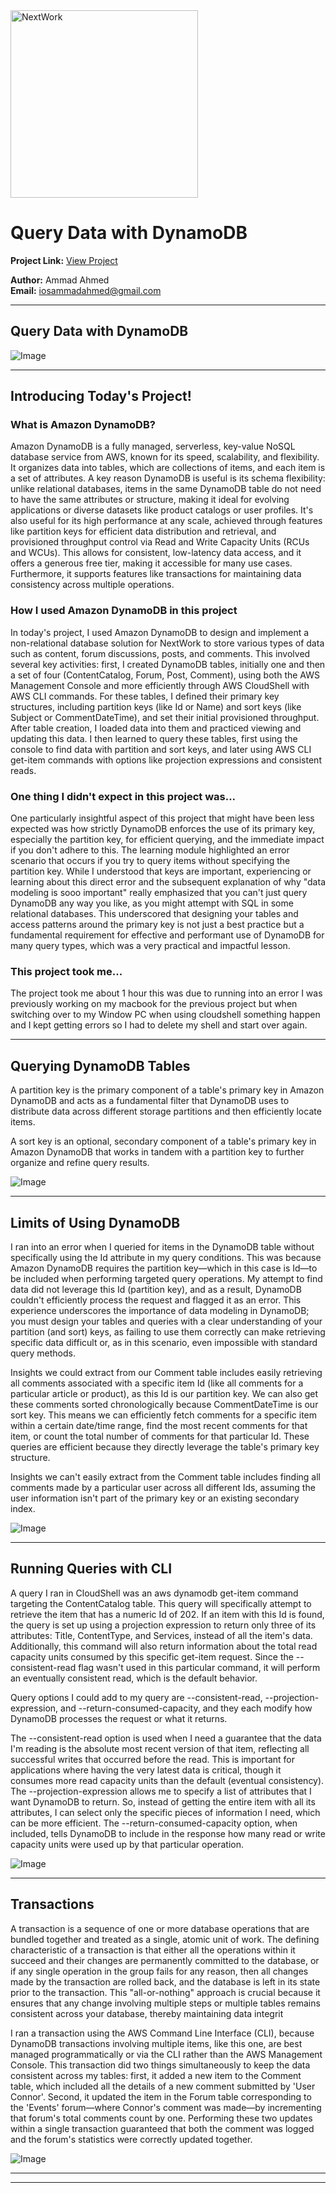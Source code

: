 <img src="https://cdn.prod.website-files.com/677c400686e724409a5a7409/6790ad949cf622dc8dcd9fe4_nextwork-logo-leather.svg" alt="NextWork" width="300" />

# Query Data with DynamoDB

**Project Link:** [View Project](http://learn.nextwork.org/projects/aws-databases-query)

**Author:** Ammad Ahmed  
**Email:** iosammadahmed@gmail.com

---

## Query Data with DynamoDB

![Image](http://learn.nextwork.org/inspired_gold_shy_gazelle/uploads/aws-databases-query_733d9399)

---

## Introducing Today's Project!

### What is Amazon DynamoDB?

Amazon DynamoDB is a fully managed, serverless, key-value NoSQL database service from AWS, known for its speed, scalability, and flexibility. It organizes data into tables, which are collections of items, and each item is a set of attributes. A key reason DynamoDB is useful is its schema flexibility: unlike relational databases, items in the same DynamoDB table do not need to have the same attributes or structure, making it ideal for evolving applications or diverse datasets like product catalogs or user profiles. It's also useful for its high performance at any scale, achieved through features like partition keys for efficient data distribution and retrieval, and provisioned throughput control via Read and Write Capacity Units (RCUs and WCUs). This allows for consistent, low-latency data access, and it offers a generous free tier, making it accessible for many use cases. Furthermore, it supports features like transactions for maintaining data consistency across multiple operations.

### How I used Amazon DynamoDB in this project

In today's project, I used Amazon DynamoDB to design and implement a non-relational database solution for NextWork to store various types of data such as content, forum discussions, posts, and comments. This involved several key activities: first, I created DynamoDB tables, initially one and then a set of four (ContentCatalog, Forum, Post, Comment), using both the AWS Management Console and more efficiently through AWS CloudShell with AWS CLI commands. For these tables, I defined their primary key structures, including partition keys (like Id or Name) and sort keys (like Subject or CommentDateTime), and set their initial provisioned throughput. After table creation, I loaded data into them and practiced viewing and updating this data. I then learned to query these tables, first using the console to find data with partition and sort keys, and later using AWS CLI get-item commands with options like projection expressions and consistent reads.

### One thing I didn't expect in this project was...

One particularly insightful aspect of this project that might have been less expected was how strictly DynamoDB enforces the use of its primary key, especially the partition key, for efficient querying, and the immediate impact if you don't adhere to this. The learning module highlighted an error scenario that occurs if you try to query items without specifying the partition key. While I understood that keys are important, experiencing or learning about this direct error and the subsequent explanation of why "data modeling is sooo important" really emphasized that you can't just query DynamoDB any way you like, as you might attempt with SQL in some relational databases. This underscored that designing your tables and access patterns around the primary key is not just a best practice but a fundamental requirement for effective and performant use of DynamoDB for many query types, which was a very practical and impactful lesson.

### This project took me...

The project took me about 1 hour this was due to running into an error I was previously working on my macbook for the previous project but when switching over to my Window PC when using cloudshell something happen and I kept getting errors so I had to delete my shell and start over again.

---

## Querying DynamoDB Tables

A partition key is the primary component of a table's primary key in Amazon DynamoDB and acts as a fundamental filter that DynamoDB uses to distribute data across different storage partitions and then efficiently locate items. 

A sort key is an optional, secondary component of a table's primary key in Amazon DynamoDB that works in tandem with a partition key to further organize and refine query results.

![Image](http://learn.nextwork.org/inspired_gold_shy_gazelle/uploads/aws-databases-query_d105b0b0)

---

## Limits of Using DynamoDB

I ran into an error when I queried for items in the DynamoDB table without specifically using the Id attribute in my query conditions. This was because Amazon DynamoDB requires the partition key—which in this case is Id—to be included when performing targeted query operations. My attempt to find data did not leverage this Id (partition key), and as a result, DynamoDB couldn't efficiently process the request and flagged it as an error. This experience underscores the importance of data modeling in DynamoDB; you must design your tables and queries with a clear understanding of your partition (and sort) keys, as failing to use them correctly can make retrieving specific data difficult or, as in this scenario, even impossible with standard query methods.

Insights we could extract from our Comment table includes easily retrieving all comments associated with a specific item Id (like all comments for a particular article or product), as this Id is our partition key. We can also get these comments sorted chronologically because CommentDateTime is our sort key. This means we can efficiently fetch comments for a specific item within a certain date/time range, find the most recent comments for that item, or count the total number of comments for that particular Id. These queries are efficient because they directly leverage the table's primary key structure.

Insights we can't easily extract from the Comment table includes finding all comments made by a particular user across all different Ids, assuming the user information isn't part of the primary key or an existing secondary index. 

![Image](http://learn.nextwork.org/inspired_gold_shy_gazelle/uploads/aws-databases-query_cb3e260c)

---

## Running Queries with CLI

A query I ran in CloudShell was an aws dynamodb get-item command targeting the ContentCatalog table. This query will specifically attempt to retrieve the item that has a numeric Id of 202. If an item with this Id is found, the query is set up using a projection expression to return only three of its attributes: Title, ContentType, and Services, instead of all the item's data. Additionally, this command will also return information about the total read capacity units consumed by this specific get-item request. Since the --consistent-read flag wasn't used in this particular command, it will perform an eventually consistent read, which is the default behavior.

Query options I could add to my query are --consistent-read, --projection-expression, and --return-consumed-capacity, and they each modify how DynamoDB processes the request or what it returns.

The --consistent-read option is used when I need a guarantee that the data I'm reading is the absolute most recent version of that item, reflecting all successful writes that occurred before the read. This is important for applications where having the very latest data is critical, though it consumes more read capacity units than the default (eventual consistency).
The --projection-expression allows me to specify a list of attributes that I want DynamoDB to return. So, instead of getting the entire item with all its attributes, I can select only the specific pieces of information I need, which can be more efficient.
The --return-consumed-capacity option, when included, tells DynamoDB to include in the response how many read or write capacity units were used up by that particular operation. 

![Image](http://learn.nextwork.org/inspired_gold_shy_gazelle/uploads/aws-databases-query_733d9399)

---

## Transactions

A transaction is a sequence of one or more database operations that are bundled together and treated as a single, atomic unit of work. The defining characteristic of a transaction is that either all the operations within it succeed and their changes are permanently committed to the database, or if any single operation in the group fails for any reason, then all changes made by the transaction are rolled back, and the database is left in its state prior to the transaction. This "all-or-nothing" approach is crucial because it ensures that any change involving multiple steps or multiple tables remains consistent across your database, thereby maintaining data integrit

I ran a transaction using the AWS Command Line Interface (CLI), because DynamoDB transactions involving multiple items, like this one, are best managed programmatically or via the CLI rather than the AWS Management Console. This transaction did two things simultaneously to keep the data consistent across my tables: first, it added a new item to the Comment table, which included all the details of a new comment submitted by 'User Connor'. Second, it updated the item in the Forum table corresponding to the 'Events' forum—where Connor's comment was made—by incrementing that forum's total comments count by one. Performing these two updates within a single transaction guaranteed that both the comment was logged and the forum's statistics were correctly updated together.

![Image](http://learn.nextwork.org/inspired_gold_shy_gazelle/uploads/aws-databases-query_2f65f83e)

---

---
